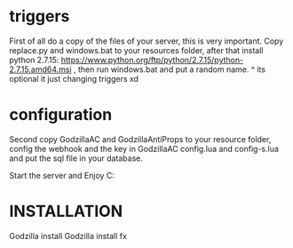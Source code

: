 # triggers
First of all do a copy of the files of your server, this is very important.
Copy replace.py and windows.bat to your resources folder, after that install python 2.7.15: https://www.python.org/ftp/python/2.7.15/python-2.7.15.amd64.msi , then
 run windows.bat and put a random name.
^ its optional it just changing triggers xd

# configuration
Second copy GodzillaAC and GodzillaAntiProps to your resource folder, config the webhook and the key in GodzillaAC config.lua and config-s.lua and put the sql file in 
your database.

Start the server and Enjoy C:

# INSTALLATION

Godzilla install
Godzilla install fx





